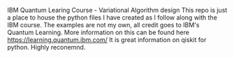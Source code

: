 IBM Quantum Learing Course - Variational Algorithm design 
This repo is just a place to house the python files I have created as I follow along with 
the IBM course. The examples are not my own, all credit goes to IBM's Quantum Learning. 
More information on this can be found here https://learning.quantum.ibm.com/
It is great information on qiskit for python. Highly reconemnd. 

